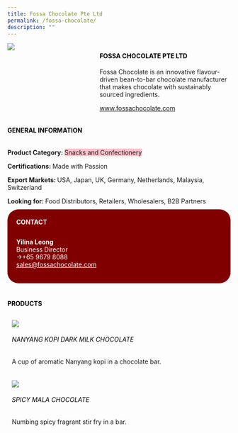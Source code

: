 ```yaml
--- 
title: Fossa Chocolate Pte Ltd 
permalink: /fossa-chocolate/ 
description: ""
--- 
```

<div class="flex-paragraph"> 
<p style="text-transform: uppercase">
</p> 
</div> 
<div style="display: flex; flex-wrap: wrap;" class="flex-container"> 
<div style="flex: 1 1 40%; display: block;" class="card sgds">
<img src="https://drive.google.com/uc?export=download&amp;id=14bW94gGNlkD0vOCUiOyg4bEXPjf25ta2">
</div> 
<div style="flex: 1 1 58%; display: block; margin-left: 3px" class="card-sgds"> 
<h4 style="text-transform: uppercase; color: black;">
<b>Fossa Chocolate Pte Ltd
</b>
</h4> 
<p>Fossa Chocolate is an innovative flavour-driven bean-to-bar chocolate manufacturer that makes chocolate with sustainably sourced ingredients.
</p> 
<p>
<a target="_blank" href="https://www.fossachocolate.com">www.fossachocolate.com
</a>
</p> 
</div> 
</div> 
<h4 style="text-transform: uppercase; color: black;">
<b>General Information
</b>
</h4> 
<div style="display: flex; flex-wrap: wrap;" class="flex-container"> 
<div style="flex: 1 1 65%; display: block; align-self: stretch" class="card sgds"> 
<div class="flex-paragraph"> 
<p>
<b>Product Category: 
</b>
<span style="background-color: pink; border-radius: 10 px;">Snacks and Confectionery
</span>
</p> 
<p>
<b>Certifications: 
</b>Made with Passion
</p> 
<p>
<b>Export Markets: 
</b>USA, Japan, UK, Germany, Netherlands, Malaysia, Switzerland
</p> 
<p style="margin-bottom: 10px;">
<b>Looking for: 
</b>Food Distributors, Retailers, Wholesalers, B2B Partners
</p> 
</div> 
</div> 
<div style="flex: 1 1 35%; padding: 10px; display: block; background-color: maroon; border-radius: 25px; align-self: center;" class="card sgds"> 
<h4 style="color: white; margin-top: 10px; margin-left: 10px;">CONTACT
</h4> 
<div class="flex-paragraph"> 
<p style="padding: 10px; color: white;"> 
<b>Yilina Leong
</b>
<br>Business Director
<br>->+65 9679 8088
<br> 
<a style="color: white;" href="mailto:sales@fossachocolate.com">sales@fossachocolate.com
</a> 
</p> 
</div> 
</div> 
</div> 
<br> 
<h4 style="text-transform: uppercase; color: black;">
<b>products
</b>
</h4> 
<div style="display: flex; flex-wrap: wrap;"> 
<div style="flex: 1 1 47%; margin: 10px; display: block;" class="card sgds"> 
<div style="display: block;" class="flex-image">
<img src="https://drive.google.com/uc?export=download&amp;id=1wICAqJW0WTwXZcOOK47UvmpsHL-jBUZ4">
</div> 
<div class="flex-paragraph"> 
<h6 style="text-transform: uppercase; color: black;">Nanyang Kopi Dark Milk Chocolate
</h6> 
<p>A cup of aromatic Nanyang kopi in a chocolate bar.
</p> 
</div> 
</div> 
<div style="flex: 1 1 47%; margin: 10px; display: block;" class="card sgds"> 
<div style="display: block;" class="flex-image">
<img src="https://drive.google.com/uc?export=download&amp;id=1ZBPC8Xk9zPBw7LdLGvKnSyhm_9zJh2ST">
</div> 
<div class="flex-paragraph"> 
<h6 style="text-transform: uppercase; color: black;">Spicy Mala Chocolate
</h6> 
<p>Numbing spicy fragrant stir fry in a bar.
</p> 
</div> 
</div>
</div>